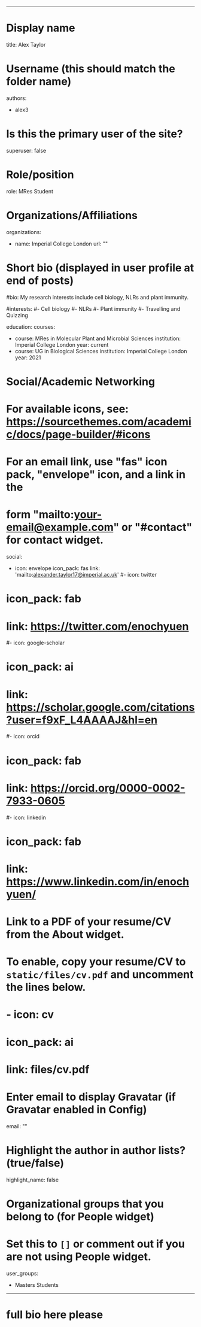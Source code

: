 
---
# Display name
title: Alex Taylor


# Username (this should match the folder name)
authors:
- alex3

# Is this the primary user of the site?
superuser: false

# Role/position
role: MRes Student

# Organizations/Affiliations
organizations:
- name: Imperial College London
  url: ""

# Short bio (displayed in user profile at end of posts)
#bio: My research interests include cell biology, NLRs and plant immunity.

#interests:
#- Cell biology
#- NLRs
#- Plant immunity
#- Travelling and Quizzing

education:
  courses:
  - course: MRes in Molecular Plant and Microbial Sciences
    institution: Imperial College London
    year: current
  - course: UG in Biological Sciences
    institution: Imperial College London
    year: 2021


# Social/Academic Networking
# For available icons, see: https://sourcethemes.com/academic/docs/page-builder/#icons
#   For an email link, use "fas" icon pack, "envelope" icon, and a link in the
#   form "mailto:your-email@example.com" or "#contact" for contact widget.
social:
- icon: envelope
  icon_pack: fas
  link: 'mailto:alexander.taylor17@imperial.ac.uk'
#- icon: twitter
 # icon_pack: fab
 # link: https://twitter.com/enochyuen
#- icon: google-scholar
#  icon_pack: ai
#  link: https://scholar.google.com/citations?user=f9xF_L4AAAAJ&hl=en
#- icon: orcid
#  icon_pack: fab
#  link: https://orcid.org/0000-0002-7933-0605
#- icon: linkedin
#  icon_pack: fab
 # link: https://www.linkedin.com/in/enochyuen/

# Link to a PDF of your resume/CV from the About widget.
# To enable, copy your resume/CV to `static/files/cv.pdf` and uncomment the lines below.
# - icon: cv
#   icon_pack: ai
#   link: files/cv.pdf

# Enter email to display Gravatar (if Gravatar enabled in Config)
email: ""

# Highlight the author in author lists? (true/false)
highlight_name: false

# Organizational groups that you belong to (for People widget)
#   Set this to `[]` or comment out if you are not using People widget.
user_groups:
- Masters Students
---

# full bio here please
